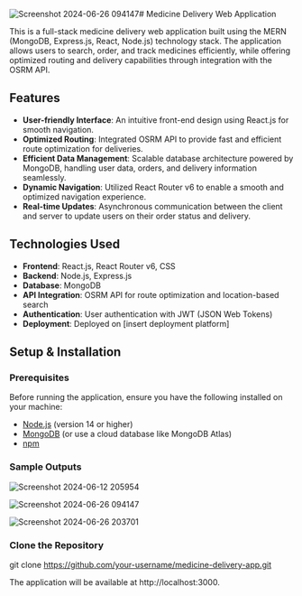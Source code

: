 ![Screenshot 2024-06-26 094147](https://github.com/user-attachments/assets/48159808-eb6a-4455-9c0f-20ddb1c7ad6e)# Medicine Delivery Web Application

This is a full-stack medicine delivery web application built using the MERN (MongoDB, Express.js, React, Node.js) technology stack. The application allows users to search, order, and track medicines efficiently, while offering optimized routing and delivery capabilities through integration with the OSRM API.

## Features

- **User-friendly Interface**: An intuitive front-end design using React.js for smooth navigation.
- **Optimized Routing**: Integrated OSRM API to provide fast and efficient route optimization for deliveries.
- **Efficient Data Management**: Scalable database architecture powered by MongoDB, handling user data, orders, and delivery information seamlessly.
- **Dynamic Navigation**: Utilized React Router v6 to enable a smooth and optimized navigation experience.
- **Real-time Updates**: Asynchronous communication between the client and server to update users on their order status and delivery.

## Technologies Used

- **Frontend**: React.js, React Router v6, CSS
- **Backend**: Node.js, Express.js
- **Database**: MongoDB
- **API Integration**: OSRM API for route optimization and location-based search
- **Authentication**: User authentication with JWT (JSON Web Tokens)
- **Deployment**: Deployed on [insert deployment platform]

## Setup & Installation

### Prerequisites

Before running the application, ensure you have the following installed on your machine:

- [Node.js](https://nodejs.org/en/) (version 14 or higher)
- [MongoDB](https://www.mongodb.com/try/download/community) (or use a cloud database like MongoDB Atlas)
- [npm](https://www.npmjs.com/)

### Sample Outputs
![Screenshot 2024-06-12 205954](https://github.com/user-attachments/assets/82b1cdaa-e439-4cd5-8d42-18dd7391eaac)

![Screenshot 2024-06-26 094147](https://github.com/user-attachments/assets/72cedce2-a877-4204-970f-ea0cd70ce862)


![Screenshot 2024-06-26 203701](https://github.com/user-attachments/assets/fffbf094-b95b-4599-bf87-7fc21bc5264c)

### Clone the Repository


git clone https://github.com/your-username/medicine-delivery-app.git

The application will be available at http://localhost:3000.
